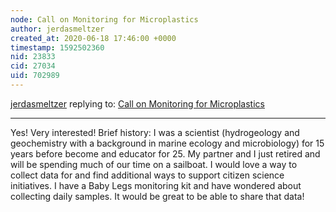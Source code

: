 ```yaml
---
node: Call on Monitoring for Microplastics
author: jerdasmeltzer
created_at: 2020-06-18 17:46:00 +0000
timestamp: 1592502360
nid: 23833
cid: 27034
uid: 702989
---
```




[jerdasmeltzer](../profile/jerdasmeltzer) replying to: [Call on Monitoring for Microplastics](../notes/stevie/06-12-2020/call-on-monitoring-for-microplastics)

----
Yes!  Very interested!  Brief history: I was a scientist (hydrogeology and geochemistry with a background in marine ecology and microbiology) for 15 years before become and educator for 25.  My partner and I just retired and will be spending much of our time on a sailboat.  I would love a way to collect data for and find additional ways to support citizen science initiatives.  I have a Baby Legs monitoring kit and have wondered about collecting daily samples.  It would be great to be able to share that data!